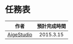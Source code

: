 # 任務表
| 作者           |      預計完成時間    |
| ------------- |:-------------:| 
|  [AigeStudio](https://github.com/AigeStudio) |   2015.3.15 |    









